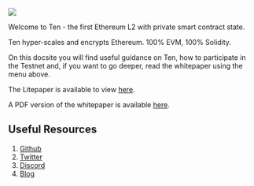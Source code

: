 <p style="text-align: left;" class="build">
    <img src="assets\images\build-with-encryption.jpg">
</p>

Welcome to Ten - the first Ethereum L2 with private smart contract state. 

Ten hyper-scales and encrypts Ethereum. 100% EVM, 100% Solidity.

On this docsite you will find useful guidance on Ten, how to participate in the Testnet and, if you want to go deeper, read the whitepaper using the menu above. 

The Litepaper is available to view [here](https://obscu.ro/litepaper).

A PDF version of the whitepaper is available [here](https://whitepaper.obscu.ro/assets/images/obscuro-whitepaper-0-10-0.pdf).


## Useful Resources

1.  [Github](https://github.com/ten-protocol/go-ten)
2.  [Twitter](https://twitter.com/tenprotocol/)
3.  [Discord](https://discord.gg/7pkKv2Tyfn)
4.  [Blog](https://medium.com/obscuro-labs)
